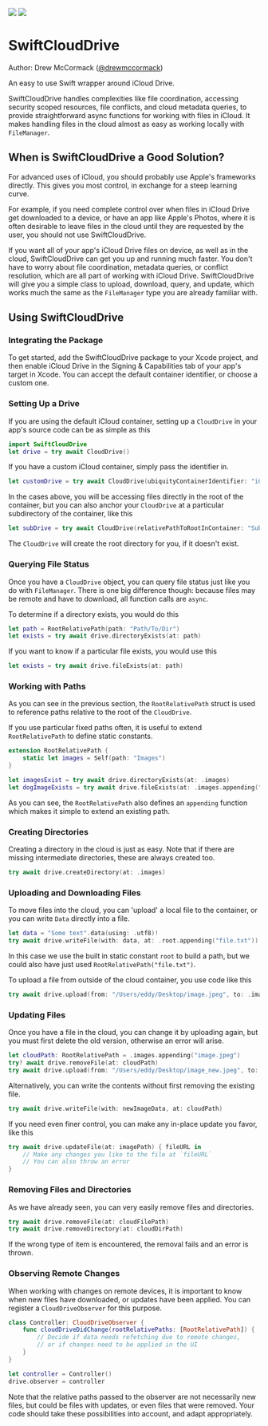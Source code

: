 [![](https://img.shields.io/endpoint?url=https%3A%2F%2Fswiftpackageindex.com%2Fapi%2Fpackages%2Fdrewmccormack%2FSwiftCloudDrive%2Fbadge%3Ftype%3Dswift-versions)](https://swiftpackageindex.com/drewmccormack/SwiftCloudDrive)
[![](https://img.shields.io/endpoint?url=https%3A%2F%2Fswiftpackageindex.com%2Fapi%2Fpackages%2Fdrewmccormack%2FSwiftCloudDrive%2Fbadge%3Ftype%3Dplatforms)](https://swiftpackageindex.com/drewmccormack/SwiftCloudDrive)

# SwiftCloudDrive

Author: Drew McCormack ([@drewmccormack](https://twitter.com/drewmccormack))

An easy to use Swift wrapper around iCloud Drive. 

SwiftCloudDrive handles complexities like file coordination, accessing security scoped resources, 
file conflicts, and cloud metadata queries, to provide straightforward async functions 
for working with files in iCloud. It makes handling files in the cloud almost
as easy as working locally with `FileManager`.

## When is SwiftCloudDrive a Good Solution?

For advanced uses of iCloud, you should probably use Apple's
frameworks directly. This gives you most control, in exchange
for a steep learning curve.

For example, if you need complete control over when files in iCloud Drive get 
downloaded to a device, or have an app like Apple's Photos, where it is often 
desirable to leave files in the cloud until they are requested by the user, 
you should not use SwiftCloudDrive.

If you want all of your app's iCloud Drive files on device, as well as
in the cloud, SwiftCloudDrive can get you up and running much faster.
You don't have to worry about file coordination, metadata queries, or conflict
resolution, which are all part of working with iCloud Drive. SwiftCloudDrive
will give you a simple class to upload, download, query, and update, which 
works much the same as the `FileManager` type you are already familiar with.

## Using SwiftCloudDrive

### Integrating the Package

To get started, add the SwiftCloudDrive package to your Xcode project,
and then enable iCloud Drive in the Signing & Capabilities
tab of your app's target in Xcode. You can accept the default 
container identifier, or choose a custom one.

### Setting Up a Drive

If you are using the default iCloud container, setting up a `CloudDrive` in
your app's source code can be as simple as this

```swift
import SwiftCloudDrive
let drive = try await CloudDrive()
```

If you have a custom iCloud container, simply pass the identifier in.

```swift
let customDrive = try await CloudDrive(ubiquityContainerIdentifier: "iCloud.com.yourcompany.app")
```

In the cases above, you will be accessing files directly in the root of
the container, but you can also anchor your `CloudDrive` at a particular 
subdirectory of the container, like this

```swift
let subDrive = try await CloudDrive(relativePathToRootInContainer: "Sub/Directory/Of/Choice")
```

The `CloudDrive` will create the root directory for you, if it doesn't exist.
    
### Querying File Status

Once you have a `CloudDrive` object, you can query file status just like you
do with `FileManager`. There is one big difference though: because files may
be remote and have to download, all function calls are `async`.

To determine if a directory exists, you would do this

```swift
let path = RootRelativePath(path: "Path/To/Dir")
let exists = try await drive.directoryExists(at: path)
```

If you want to know if a particular file exists, you would use this

```swift
let exists = try await drive.fileExists(at: path)
```

### Working with Paths

As you can see in the previous section, the `RootRelativePath` struct 
is used to reference paths relative to the root of the `CloudDrive`.

If you use particular fixed paths often, it is useful to extend `RootRelativePath`
to define static constants.

```swift
extension RootRelativePath {
    static let images = Self(path: "Images")
}

let imagesExist = try await drive.directoryExists(at: .images)
let dogImageExists = try await drive.fileExists(at: .images.appending("Dog.jpeg"))
```

As you can see, the `RootRelativePath` also defines an `appending` function
which makes it simple to extend an existing path.

### Creating Directories

Creating a directory in the cloud is just as easy. Note that if there are missing
intermediate directories, these are always created too.

```swift
try await drive.createDirectory(at: .images)
```

### Uploading and Downloading Files

To move files into the cloud, you can 'upload' a local file to the container,
or you can write `Data` directly into a file.

```swift
let data = "Some text".data(using: .utf8)!
try await drive.writeFile(with: data, at: .root.appending("file.txt"))
```

In this case we use the built in static constant `root` to build a path, but 
we could also have just used `RootRelativePath("file.txt")`.

To upload a file from outside of the cloud container, you use code like this

```swift
try await drive.upload(from: "/Users/eddy/Desktop/image.jpeg", to: .images.appending("image.jpeg"))
```

### Updating Files

Once you have a file in the cloud, you can change it by uploading again, but you must 
first delete the old version, otherwise an error will arise.

```swift
let cloudPath: RootRelativePath = .images.appending("image.jpeg")
try? await drive.removeFile(at: cloudPath)
try await drive.upload(from: "/Users/eddy/Desktop/image_new.jpeg", to: cloudPath)
```

Alternatively, you can write the contents without first removing the existing file.

```swift
try await drive.writeFile(with: newImageData, at: cloudPath)
```

If you need even finer control, you can make any in-place update you favor, like this

```swift
try await drive.updateFile(at: imagePath) { fileURL in
    // Make any changes you like to the file at `fileURL`
    // You can also throw an error
}
```

### Removing Files and Directories

As we have already seen, you can very easily remove files and directories.

```swift
try await drive.removeFile(at: cloudFilePath)
try await drive.removeDirectory(at: cloudDirPath)
```

If the wrong type of item is encountered, the removal fails and an error
is thrown.

### Observing Remote Changes

When working with changes on remote devices, it is important to know when 
new files have downloaded, or updates have been applied. You can register a `CloudDriveObserver`
for this purpose.

```swift
class Controller: CloudDriveObserver {
    func cloudDriveDidChange(rootRelativePaths: [RootRelativePath]) {
        // Decide if data needs refetching due to remote changes,
        // or if changes need to be applied in the UI
    }
}

let controller = Controller()
drive.observer = controller
```

Note that the relative paths passed to the observer are not necessarily new files, 
but could be files with updates, or even files that were removed. 
Your code should take these possibilities into account, and adapt appropriately.
